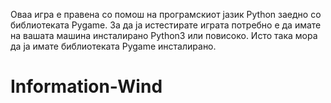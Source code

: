 Оваа игра е правена со помош на програмскиот јазик Python заедно со библиотеката Pygame. 
За да ја истестирате играта потребно е да имате на вашата машина инсталирано Python3 или повисоко.
Исто така мора да ја имате библиотеката Pygame инсталирано.



# Information-Wind
